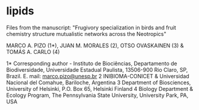 # lipids

Files from the manuscript:
"Frugivory specialization in birds and fruit chemistry structure mutualistic networks across the Neotropics"

MARCO A. PIZO (1*), JUAN M. MORALES (2), OTSO OVASKAINEN (3) & TOMÁS A. CARLO (4)

1* Corresponding author - Instituto de Biociências, Departamento de Biodiversidade, Universidade Estadual Paulista, 13506-900 Rio Claro, SP, Brazil. E. mail: marco.pizo@unesp.br
2 INIBIOMA-CONICET & Universidad Nacional del Comahue, Bariloche, Argentina
3 Department of Biosciences, University of Helsinki, P.O. Box 65, Helsinki Finland
4 Biology Department & Ecology Program, The Pennsylvania State University, University Park, PA, USA
